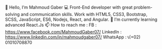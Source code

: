 👋 Hello, I’m Mahmoud Gaber
💻 Front-End developer with great problem-solving and communication skills. Work with HTML5, CSS3, Bootstrap, SCSS, JavaScript, ES6, Nodejs, React, and Angular.
🎯 I’m currently learning advanced React.Js
📫 How to reach me :
FB : https://www.facebook.com/MahmoudGaber07/
LinkedIn : https://www.linkedin.com/in/mahmoudgaber07/
WhatsApp : 📞(+02) 01010708870

<!---
mahmoudgaber07/mahmoudgaber07 is a ✨ special ✨ repository because its `README.md` (this file) appears on your GitHub profile.
You can click the Preview link to take a look at your changes.
--->

